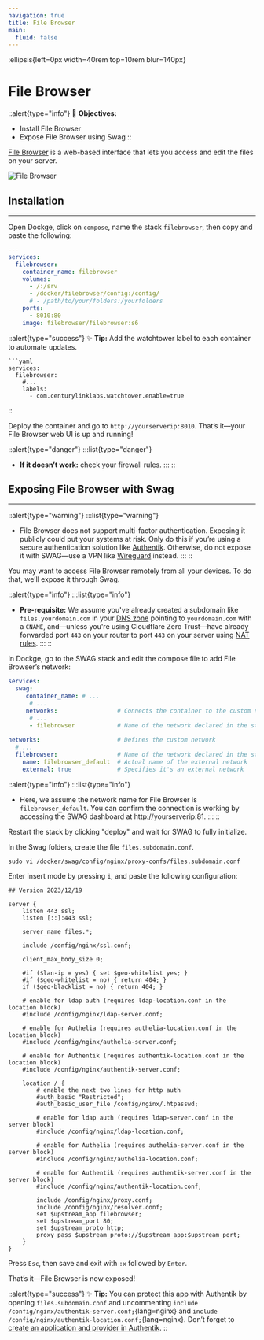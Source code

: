 ```yaml
---
navigation: true
title: File Browser
main:
  fluid: false
---
```

:ellipsis{left=0px width=40rem top=10rem blur=140px}
# File Browser

::alert{type="info"}
🎯 __Objectives:__
- Install File Browser
- Expose File Browser using Swag
::

[File Browser](https://github.com/filebrowser/filebrowser) is a web-based interface that lets you access and edit the files on your server.

![File Browser](/img/serveex/filebrowser.png)

## Installation
---
Open Dockge, click on `compose`, name the stack `filebrowser`, then copy and paste the following:

```yaml
---
services:
  filebrowser:
    container_name: filebrowser
    volumes:
      - /:/srv
      - /docker/filebrowser/config:/config/
      # - /path/to/your/folders:/yourfolders
    ports:
      - 8010:80
    image: filebrowser/filebrowser:s6
```

::alert{type="success"}
✨ __Tip:__ Add the watchtower label to each container to automate updates.

    ```yaml
    services:
      filebrowser:
        #...
        labels:
          - com.centurylinklabs.watchtower.enable=true
::

Deploy the container and go to `http://yourserverip:8010`. That’s it—your File Browser web UI is up and running!

::alert{type="danger"}
:::list{type="danger"}
- __If it doesn’t work:__ check your firewall rules.
:::
::

## Exposing File Browser with Swag
---

::alert{type="warning"}
:::list{type="warning"}
- File Browser does not support multi-factor authentication. Exposing it publicly could put your systems at risk. Only do this if you’re using a secure authentication solution like [Authentik](/serveex/securite/authentik/). Otherwise, do not expose it with SWAG—use a VPN like [Wireguard](/serveex/securite/wireguard) instead.
:::
::

You may want to access File Browser remotely from all your devices. To do that, we’ll expose it through Swag.

::alert{type="info"}
:::list{type="info"}
- __Pre-requisite:__ We assume you've already created a subdomain like `files.yourdomain.com` in your [DNS zone](/generalites/dns) pointing to `yourdomain.com` with a `CNAME`, and—unless you're using Cloudflare Zero Trust—have already forwarded port `443` on your router to port `443` on your server using [NAT rules](/generalites/nat).
:::
::

In Dockge, go to the SWAG stack and edit the compose file to add File Browser’s network:

```yaml
services:
  swag:
     container_name: # ...
      # ... 
     networks:                 # Connects the container to the custom network 
      # ...           
      - filebrowser            # Name of the network declared in the stack
    
networks:                      # Defines the custom network
  # ...
  filebrowser:                 # Name of the network declared in the stack
    name: filebrowser_default  # Actual name of the external network
    external: true             # Specifies it's an external network
```

::alert{type="info"}
:::list{type="info"}
- Here, we assume the network name for File Browser is `filebrowser_default`. You can confirm the connection is working by accessing the SWAG dashboard at http://yourserverip:81.
:::
::

Restart the stack by clicking "deploy" and wait for SWAG to fully initialize.

In the Swag folders, create the file `files.subdomain.conf`.

```shell
sudo vi /docker/swag/config/nginx/proxy-confs/files.subdomain.conf
```

Enter insert mode by pressing `i`, and paste the following configuration:

```nginx
## Version 2023/12/19

server {
    listen 443 ssl;
    listen [::]:443 ssl;

    server_name files.*;

    include /config/nginx/ssl.conf;

    client_max_body_size 0;

    #if ($lan-ip = yes) { set $geo-whitelist yes; }
    #if ($geo-whitelist = no) { return 404; }
    if ($geo-blacklist = no) { return 404; }

    # enable for ldap auth (requires ldap-location.conf in the location block)
    #include /config/nginx/ldap-server.conf;

    # enable for Authelia (requires authelia-location.conf in the location block)
    #include /config/nginx/authelia-server.conf;

    # enable for Authentik (requires authentik-location.conf in the location block)
    #include /config/nginx/authentik-server.conf;

    location / {
        # enable the next two lines for http auth
        #auth_basic "Restricted";
        #auth_basic_user_file /config/nginx/.htpasswd;

        # enable for ldap auth (requires ldap-server.conf in the server block)
        #include /config/nginx/ldap-location.conf;

        # enable for Authelia (requires authelia-server.conf in the server block)
        #include /config/nginx/authelia-location.conf;

        # enable for Authentik (requires authentik-server.conf in the server block)
        #include /config/nginx/authentik-location.conf;

        include /config/nginx/proxy.conf;
        include /config/nginx/resolver.conf;
        set $upstream_app filebrowser;
        set $upstream_port 80;
        set $upstream_proto http;
        proxy_pass $upstream_proto://$upstream_app:$upstream_port;
    }
}
```

Press `Esc`, then save and exit with `:x` followed by `Enter`.

That’s it—File Browser is now exposed!

::alert{type="success"}
✨ __Tip:__ You can protect this app with Authentik by opening `files.subdomain.conf` and uncommenting `include /config/nginx/authentik-server.conf;`{lang=nginx} and `include /config/nginx/authentik-location.conf;`{lang=nginx}. Don’t forget to [create an application and provider in Authentik](/serveex/securite/authentik#protéger-une-app-par-reverse-proxy).
::